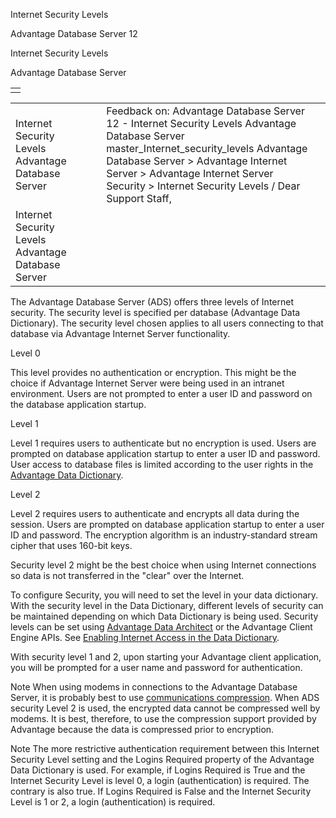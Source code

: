 Internet Security Levels




Advantage Database Server 12  

Internet Security Levels

Advantage Database Server

|  |
| --- |
|  |

|  |  |  |  |  |
| --- | --- | --- | --- | --- |
| Internet Security Levels  Advantage Database Server |  |  | Feedback on: Advantage Database Server 12 - Internet Security Levels Advantage Database Server master\_Internet\_security\_levels Advantage Database Server > Advantage Internet Server > Advantage Internet Server Security > Internet Security Levels / Dear Support Staff, |  |
| Internet Security Levels  Advantage Database Server |  |  |  |  |

The Advantage Database Server (ADS) offers three levels of Internet security. The security level is specified per database (Advantage Data Dictionary). The security level chosen applies to all users connecting to that database via Advantage Internet Server functionality.

Level 0

This level provides no authentication or encryption. This might be the choice if Advantage Internet Server were being used in an intranet environment. Users are not prompted to enter a user ID and password on the database application startup.

Level 1

Level 1 requires users to authenticate but no encryption is used. Users are prompted on database application startup to enter a user ID and password. User access to database files is limited according to the user rights in the [Advantage Data Dictionary](master_advantage_data_dictionary.htm).

Level 2

Level 2 requires users to authenticate and encrypts all data during the session. Users are prompted on database application startup to enter a user ID and password. The encryption algorithm is an industry-standard stream cipher that uses 160-bit keys.

Security level 2 might be the best choice when using Internet connections so data is not transferred in the "clear" over the Internet.

To configure Security, you will need to set the level in your data dictionary. With the security level in the Data Dictionary, different levels of security can be maintained depending on which Data Dictionary is being used. Security levels can be set using [Advantage Data Architect](master_advantage_data_architect.htm) or the Advantage Client Engine APIs. See [Enabling Internet Access in the Data Dictionary](master_enabling_internet_access_in_the_data_dictionary.htm).

With security level 1 and 2, upon starting your Advantage client application, you will be prompted for a user name and password for authentication.

Note When using modems in connections to the Advantage Database Server, it is probably best to use [communications compression](master_communications_compression.htm). When ADS security Level 2 is used, the encrypted data cannot be compressed well by modems. It is best, therefore, to use the compression support provided by Advantage because the data is compressed prior to encryption.

Note The more restrictive authentication requirement between this Internet Security Level setting and the Logins Required property of the Advantage Data Dictionary is used. For example, if Logins Required is True and the Internet Security Level is level 0, a login (authentication) is required. The contrary is also true. If Logins Required is False and the Internet Security Level is 1 or 2, a login (authentication) is required.